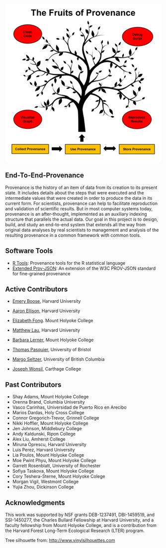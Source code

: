 ![fruits of provenance](fruits-of-provenance.png)

## End-To-End-Provenance

Provenance is the history of an item of data from its creation to its present state. It includes details about the steps that were executed and the intermediate values that were created in order to produce the data in its current form. For scientists, provenance can help to facilitate reproduction and validation of scientific results. But in most computer systems today, provenance is an after-thought, implemented as an auxiliary indexing structure that parallels the actual data. Our goal in this project is to design, build, and study an end-to-end system that extends all the way from original data analyses by real scientists to management and analysis of the resulting provenance in a common framework with common tools.

## Software Tools

* [R Tools](https://github.com/End-to-end-provenance/End-to-end-provenance.github.io/blob/master/RTools.md): Provenance tools for the R statistical language
* [Extended Prov-JSON](https://github.com/End-to-end-provenance/ExtendedProvJson/blob/master/README.md): An extension of the W3C PROV-JSON standard for fine-grained provenance

## Active Contributors

* [Emery Boose](https://harvardforest.fas.harvard.edu/researchers/9), Harvard University

* [Aaron Ellison](https://harvardforest.fas.harvard.edu/aaron-ellison), Harvard University

* [Elizabeth Fong](https://www.linkedin.com/in/elizabethfongwm). Mount Holyoke College

* [Matthew Lau](https://harvardforest.fas.harvard.edu/researchers/8438), Harvard University

* [Barbara Lerner](https://www.mtholyoke.edu/%7Eblerner/), Mount Holyoke College

* [Thomas Pasquier](https://www.cl.cam.ac.uk/%7Etfjmp2/), University of Bristol

* [Margo Seltzer](https://www.eecs.harvard.edu/margo/), University of British Columbia

* [Joseph Wonsil](https://jwons.github.io/), Carthage College

## Past Contributors

* Shay Adams, Mount Holyoke College
* Orenna Brand, Columbia University
* Vasco Carinhas, Universidad de Puerto Rico en Arecibo
* Marios Dardas, Holy Cross College
* Connor Gregorich-Trevor, Grinnell College
* Nikki Hoffler, Mount Holyoke College
* Jen Johnson, Middlebury College
* Andy Kaldunski, Ripon College
* Alex Liu, Amherst College
* Miruna Oprescu, Harvard University
* Luis Perez, Harvard University
* Lia Poulos, Mount Holyoke College
* Moe Pwint Phyu, Mount Holyoke College
* Garrett Rosenblatt, University of Rochester
* Sofiya Taskova, Mount Holyoke College
* Cory Teshera-Sterne, Mount Holyoke Colege
* Morgan Vigil, Westmont College
* Yujia Zhou, Dickinson College

## Acknowledgments

This work was supported by NSF grants DEB-1237491, DBI-1459519, and SSI-1450277, the Charles Bullard Fellowship at Harvard University, and a faculty fellowship from Mount Holyoke College, and is a contribution from the Harvard Forest Long-Term Ecological Research (LTER) program.

Tree silhouette from: http://www.vinylsilhouettes.com
